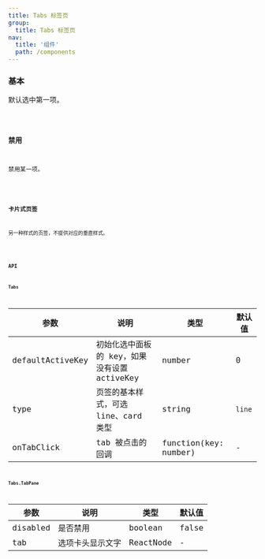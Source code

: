 ```yaml
---
title: Tabs 标签页
group:
  title: Tabs 标签页
nav:
  title: '组件'
  path: /components
---
```


### 基本

默认选中第一项。

<code src="./demos/base.tsx" />

### 禁用

禁用某一项。

<code src="./demos/disabled.tsx" />

### 卡片式页签

另一种样式的页签，不提供对应的垂直样式。

<code src="./demos/type.tsx" />

### API

#### Tabs

| 参数             | 说明                                         | 类型                  | 默认值 |
| ---------------- | -------------------------------------------- | --------------------- | ------ |
| defaultActiveKey | 初始化选中面板的 key，如果没有设置 activeKey | number                | 0      |
| type             | 页签的基本样式，可选 line、card 类型         | string                | `line` |
| onTabClick       | tab 被点击的回调                             | function(key: number) | -      |

#### Tabs.TabPane

| 参数     | 说明             | 类型      | 默认值 |
| -------- | ---------------- | --------- | ------ |
| disabled | 是否禁用         | boolean   | false  |
| tab      | 选项卡头显示文字 | ReactNode | -      |
